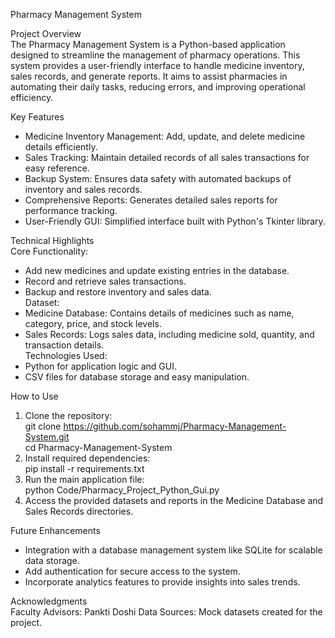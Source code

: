 Pharmacy Management System  

Project Overview  
The Pharmacy Management System is a Python-based application designed to streamline the management of pharmacy operations. This system provides a user-friendly interface to handle medicine inventory, sales records, and generate reports. It aims to assist pharmacies in automating their daily tasks, reducing errors, and improving operational efficiency.  

Key Features  
- Medicine Inventory Management: Add, update, and delete medicine details efficiently.  
- Sales Tracking: Maintain detailed records of all sales transactions for easy reference.  
- Backup System: Ensures data safety with automated backups of inventory and sales records.  
- Comprehensive Reports: Generates detailed sales reports for performance tracking.  
- User-Friendly GUI: Simplified interface built with Python's Tkinter library.  

Technical Highlights  
Core Functionality:  
  - Add new medicines and update existing entries in the database.  
  - Record and retrieve sales transactions.  
  - Backup and restore inventory and sales data.  
Dataset:  
  - Medicine Database: Contains details of medicines such as name, category, price, and stock levels.  
  - Sales Records: Logs sales data, including medicine sold, quantity, and transaction details.  
Technologies Used:  
  - Python for application logic and GUI.  
  - CSV files for database storage and easy manipulation.  

How to Use  
1. Clone the repository:  
   git clone https://github.com/sohammj/Pharmacy-Management-System.git  
   cd Pharmacy-Management-System  
2. Install required dependencies:  
   pip install -r requirements.txt  
3. Run the main application file:  
   python Code/Pharmacy_Project_Python_Gui.py  
4. Access the provided datasets and reports in the Medicine Database and Sales Records directories.  

Future Enhancements  
- Integration with a database management system like SQLite for scalable data storage.  
- Add authentication for secure access to the system.  
- Incorporate analytics features to provide insights into sales trends.  

Acknowledgments  
Faculty Advisors: Pankti Doshi
Data Sources: Mock datasets created for the project.  
